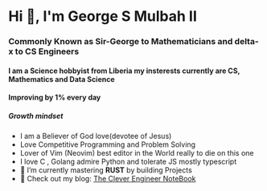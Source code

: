 <h1>Hi 👋, I'm George S Mulbah II</h1>
<h3>Commonly Known as Sir-George to Mathematicians and delta-x to CS Engineers</h3>
<h4>I am a Science hobbyist from Liberia my insterests currently are CS, Mathematics and Data Science</h4>
<h4>Improving by 1% every day</h4>
<h5>Growth mindset</h5>

- I am a Believer of God love(devotee of Jesus)
- Love Competitive Programming and Problem Solving 
- Lover of Vim (Neovim) best editor in the World really to die on this one
- I love C , Golang admire Python and tolerate JS mostly typescript
- 🌱 I’m currently mastering **RUST** by building  Projects
- 📝 Check out my blog: [The Clever Engineer NoteBook](https://cleverengineer.substack.com/)
